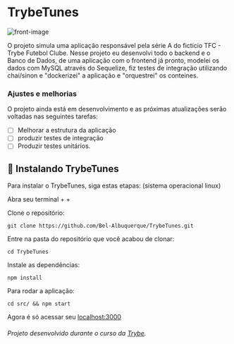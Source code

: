 # TrybeTunes


<img src="requisito6_1.gif" alt="front-image">

> 
O projeto simula uma aplicação responsável pela série A do fictício TFC - Trybe Futebol Clube.
Nesse projeto eu desenvolvi todo o backend e o Banco de Dados, de uma aplicação com o frontend já pronto, modelei os dados com MySQL através do Sequelize, fiz testes de integração utilizando chai/sinon e "dockerizei" a aplicação e "orquestrei" os conteines.


### Ajustes e melhorias

O projeto ainda está em desenvolvimento e as próximas atualizações serão voltadas nas seguintes tarefas:

- [ ] Melhorar a estrutura da aplicação
- [ ] produzir testes de integração
- [ ] Produzir testes unitários.

## 🚀 Instalando TrybeTunes

Para instalar o TrybeTunes, siga estas etapas:
(sistema operacional linux)

Abra seu terminal <ctrl> + <alt> + <t>
  
Clone o repositório:
```
git clone https://github.com/Bel-Albuquerque/TrybeTunes.git
```
Entre na pasta do repositório que você acabou de clonar:
 ```
cd TrybeTunes
  ```
Instale as dependências:
 ```
npm install
  ```
Para rodar a aplicação:
  ```
cd src/ && npm start
  ```
Agora é só acessar seu [localhost:3000](http://localhost:3000)
 
 
###### Projeto desenvolvido durante o curso da [Trybe](https://github.com/tryber).

 
